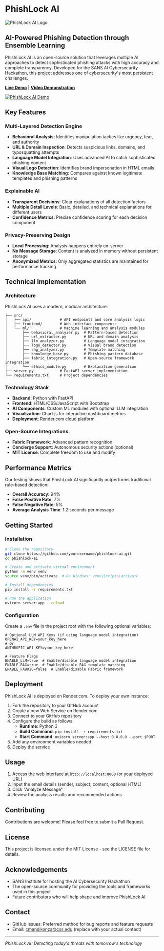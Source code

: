 ﻿# **PhishLock AI**

![PhishLock AI Logo](https://raw.githubusercontent.com/yourusername/phishlock-ai/main/src/frontend/static/images/shield.svg)

## AI-Powered Phishing Detection through Ensemble Learning

PhishLock AI is an open-source solution that leverages multiple AI approaches to detect sophisticated phishing attacks with high accuracy and complete transparency. Developed for the SANS AI Cybersecurity Hackathon, this project addresses one of cybersecurity's most persistent challenges.

**[Live Demo](https://phishlock-ai.onrender.com/)** | **[Video Demonstration](https://www.youtube.com/watch?v=GoOuU6V23BE)**

[![PhishLock AI Demo](https://img.youtube.com/vi/GoOuU6V23BE/0.jpg)](https://www.youtube.com/watch?v=GoOuU6V23BE)

## Key Features

### Multi-Layered Detection Engine
- **Behavioral Analysis**: Identifies manipulation tactics like urgency, fear, and authority
- **URL & Domain Inspection**: Detects suspicious links, domains, and typosquatting attempts
- **Language Model Integration**: Uses advanced AI to catch sophisticated phishing content
- **Visual Logo Detection**: Identifies brand impersonation in HTML emails
- **Knowledge Base Matching**: Compares against known legitimate templates and phishing patterns

### Explainable AI
- **Transparent Decisions**: Clear explanations of all detection factors
- **Multiple Detail Levels**: Basic, detailed, and technical explanations for different users
- **Confidence Metrics**: Precise confidence scoring for each decision component

### Privacy-Preserving Design
- **Local Processing**: Analysis happens entirely on-server
- **No Message Storage**: Content is analyzed in memory without persistent storage
- **Anonymized Metrics**: Only aggregated statistics are maintained for performance tracking

## Technical Implementation

### Architecture
PhishLock AI uses a modern, modular architecture:

```
├── src/
│   ├── api/             # API endpoints and core analysis logic
│   ├── frontend/        # Web interface components
│   └── ml/              # Machine learning and analysis modules
│       ├── behavioral_analyzer.py  # Pattern-based detection
│       ├── url_extractor.py        # URL and domain analysis
│       ├── llm_analyzer.py         # Language model integration
│       ├── logo_detector.py        # Visual brand detection
│       ├── rag_analyzer.py         # Template matching
│       ├── knowledge_base.py       # Phishing pattern database
│       ├── fabric_integration.py   # Open-source framework integration
│       └── ethics_module.py        # Explanation generation
├── server.py            # FastAPI server implementation
└── requirements.txt     # Project dependencies
```

### Technology Stack
- **Backend**: Python with FastAPI
- **Frontend**: HTML/CSS/JavaScript with Bootstrap
- **AI Components**: Custom ML modules with optional LLM integration
- **Visualization**: Chart.js for interactive dashboard metrics
- **Deployment**: Render.com cloud platform

### Open-Source Integrations
- **Fabric Framework**: Advanced pattern recognition
- **Concierge Support**: Autonomous security actions (optional)
- **MIT License**: Complete freedom to use and modify

## Performance Metrics

Our testing shows that PhishLock AI significantly outperforms traditional rule-based detection:

- **Overall Accuracy**: 94%
- **False Positive Rate**: 7%
- **False Negative Rate**: 5%
- **Average Analysis Time**: 1.2 seconds per message

## Getting Started

### Installation

```bash
# Clone the repository
git clone https://github.com/yourusername/phishlock-ai.git
cd phishlock-ai

# Create and activate virtual environment
python -m venv venv
source venv/bin/activate  # On Windows: venv\Scripts\activate

# Install dependencies
pip install -r requirements.txt

# Run the application
uvicorn server:app --reload
```

### Configuration
Create a `.env` file in the project root with the following optional variables:

```
# Optional LLM API Keys (if using language model integration)
OPENAI_API_KEY=your_key_here
# Or
ANTHROPIC_API_KEY=your_key_here

# Feature Flags
ENABLE_LLM=true  # Enable/disable language model integration
ENABLE_RAG=true  # Enable/disable RAG template matching
ENABLE_FABRIC=false  # Enable/disable Fabric framework
```

## Deployment

PhishLock AI is deployed on Render.com. To deploy your own instance:

1. Fork the repository to your GitHub account
2. Create a new Web Service on Render.com
3. Connect to your GitHub repository
4. Configure the build as follows:
   - **Runtime**: Python 3
   - **Build Command**: `pip install -r requirements.txt`
   - **Start Command**: `uvicorn server:app --host 0.0.0.0 --port $PORT`
5. Add any environment variables needed
6. Deploy the service

## Usage

1. Access the web interface at `http://localhost:8000` (or your deployed URL)
2. Input the email details (sender, subject, content, optional HTML)
3. Click "Analyze Message"
4. Review the analysis results and recommended actions

## Contributing

Contributions are welcome! Please feel free to submit a Pull Request.

## License

This project is licensed under the MIT License - see the LICENSE file for details.

## Acknowledgements

- SANS Institute for hosting the AI Cybersecurity Hackathon
- The open-source community for providing the tools and frameworks used in this project
- Future contributors who will help shape and improve PhishLock AI

## Contact

- GitHub Issues: Preferred method for bug reports and feature requests
- Email: cmandikonza@css.edu (replace with your actual contact)

---

*PhishLock AI: Detecting today's threats with tomorrow's technology*
